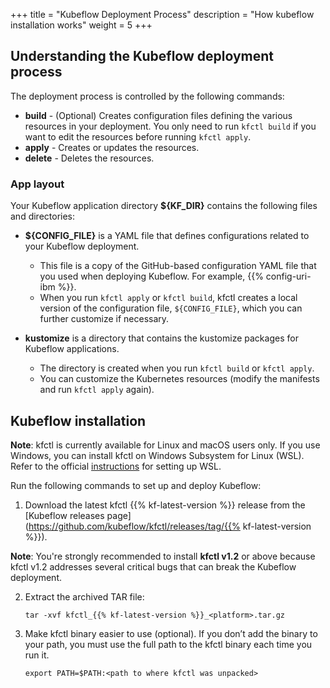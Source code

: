 +++
title = "Kubeflow Deployment Process"
description = "How kubeflow installation works"
weight = 5
+++

## Understanding the Kubeflow deployment process

The deployment process is controlled by the following commands:

* **build** - (Optional) Creates configuration files defining the various
  resources in your deployment. You only need to run `kfctl build` if you want
  to edit the resources before running `kfctl apply`.
* **apply** - Creates or updates the resources.
* **delete** - Deletes the resources.

### App layout

Your Kubeflow application directory **${KF_DIR}** contains the following files and 
directories:

* **${CONFIG_FILE}** is a YAML file that defines configurations related to your 
  Kubeflow deployment.

  * This file is a copy of the GitHub-based configuration YAML file that
    you used when deploying Kubeflow. For example, {{% config-uri-ibm %}}.
  * When you run `kfctl apply` or `kfctl build`, kfctl creates
    a local version of the configuration file, `${CONFIG_FILE}`,
    which you can further customize if necessary.

* **kustomize** is a directory that contains the kustomize packages for Kubeflow applications.
    * The directory is created when you run `kfctl build` or `kfctl apply`.
    * You can customize the Kubernetes resources (modify the manifests and run `kfctl apply` again).

## Kubeflow installation

**Note**: kfctl is currently available for Linux and macOS users only. If you use Windows, you can install kfctl on Windows Subsystem for Linux (WSL). Refer to the official [instructions](https://docs.microsoft.com/en-us/windows/wsl/install-win10) for setting up WSL.

Run the following commands to set up and deploy Kubeflow:

1. Download the latest kfctl {{% kf-latest-version %}} release from the
  [Kubeflow releases 
  page](https://github.com/kubeflow/kfctl/releases/tag/{{% kf-latest-version %}}).
  
  **Note**: You're strongly recommended to install **kfctl v1.2** or above because kfctl v1.2 addresses several critical bugs that can break the Kubeflow deployment.

2. Extract the archived TAR file:

      ```shell
      tar -xvf kfctl_{{% kf-latest-version %}}_<platform>.tar.gz
      ```
3. Make kfctl binary easier to use (optional). If you don’t add the binary to your path, you must use the full path to the kfctl binary each time you run it.

      ```shell
      export PATH=$PATH:<path to where kfctl was unpacked>
      ```
 